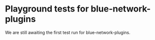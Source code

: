 # Playground tests for blue-network-plugins
We are still awaiting the first test run for blue-network-plugins.
